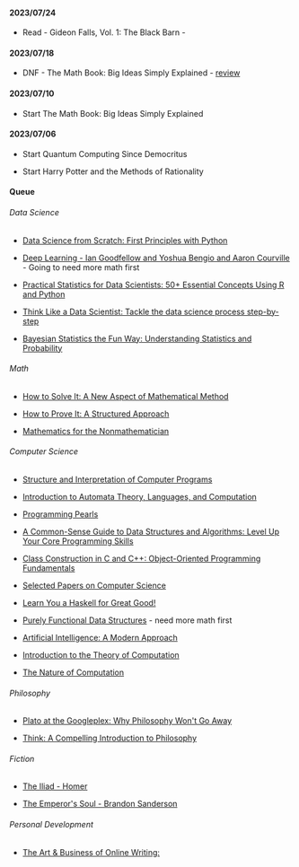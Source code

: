 #### 2023/07/24

* Read - Gideon Falls, Vol. 1: The Black Barn - [](https://www.goodreads.com/review/show/4709318930)

#### 2023/07/18

* DNF - The Math Book: Big Ideas Simply Explained - [review](https://www.goodreads.com/review/show/3984700813)

#### 2023/07/10

* Start The Math Book: Big Ideas Simply Explained

#### 2023/07/06

* Start Quantum Computing Since Democritus

* Start Harry Potter and the Methods of Rationality


#### Queue
###### Data Science
* [Data Science from Scratch: First Principles with Python](https://www.amazon.ca/Data-Science-Scratch-Principles-Python/dp/149190142X)

* [Deep Learning - Ian Goodfellow and Yoshua Bengio and Aaron Courville](https://www.deeplearningbook.org/) - Going to need more math first

* [Practical Statistics for Data Scientists: 50+ Essential Concepts Using R and Python](https://www.amazon.com/Practical-Statistics-Data-Scientists-Essential/dp/149207294X)

* [Think Like a Data Scientist: Tackle the data science process step-by-step](https://www.goodreads.com/book/show/31670583-think-like-a-data-scientist)

* [Bayesian Statistics the Fun Way: Understanding Statistics and Probability](https://www.goodreads.com/book/show/41392893-bayesian-statistics-the-fun-way)

###### Math

* [How to Solve It: A New Aspect of Mathematical Method](https://www.amazon.ca/How-Solve-Aspect-Mathematical-Method/dp/069116407X)

* [How to Prove It: A Structured Approach](https://www.amazon.ca/How-Prove-Structured-Daniel-Velleman/dp/110842418X)

* [Mathematics for the Nonmathematician](https://www.goodreads.com/book/show/281821.Mathematics_for_the_Nonmathematician)

###### Computer Science

* [Structure and Interpretation of Computer Programs](https://www.amazon.ca/Structure-Interpretation-Computer-Programs-Abelson/dp/0262510871)

* [Introduction to Automata Theory, Languages, and Computation](https://www.amazon.ca/Introduction-Automata-Theory-Languages-Computation/dp/0321455363)

* [Programming Pearls](https://www.goodreads.com/book/show/993013.Programming_Pearls)

* [A Common-Sense Guide to Data Structures and Algorithms: Level Up Your Core Programming Skills](https://www.goodreads.com/book/show/48764406-a-common-sense-guide-to-data-structures-and-algorithms)

* [Class Construction in C and C++: Object-Oriented Programming Fundamentals](https://www.goodreads.com/book/show/1508453.Class_Construction_in_C_and_C)

* [Selected Papers on Computer Science](https://www.goodreads.com/book/show/112248.Selected_Papers_on_Computer_Science)

* [Learn You a Haskell for Great Good!](https://www.goodreads.com/book/show/6593810-learn-you-a-haskell-for-great-good)

* [Purely Functional Data Structures](https://www.goodreads.com/book/show/594288.Purely_Functional_Data_Structures) - need more math first

* [Artificial Intelligence: A Modern Approach](https://www.goodreads.com/book/show/28253438-artificial-intelligence)

* [Introduction to the Theory of Computation](https://www.goodreads.com/book/show/400716.Introduction_to_the_Theory_of_Computation)

* [The Nature of Computation](https://www.goodreads.com/book/show/3043127-the-nature-of-computation)

###### Philosophy

* [Plato at the Googleplex: Why Philosophy Won't Go Away](https://www.goodreads.com/book/show/18050049-plato-at-the-googleplex)

* [Think: A Compelling Introduction to Philosophy](https://www.goodreads.com/book/show/1038873.Think)

###### Fiction

* [The Iliad - Homer]()

* [The Emperor's Soul - Brandon Sanderson](https://www.goodreads.com/book/show/13578175-the-emperor-s-soul)

###### Personal Development

* [The Art & Business of Online Writing:](https://geni.us/artonlinewriting)

